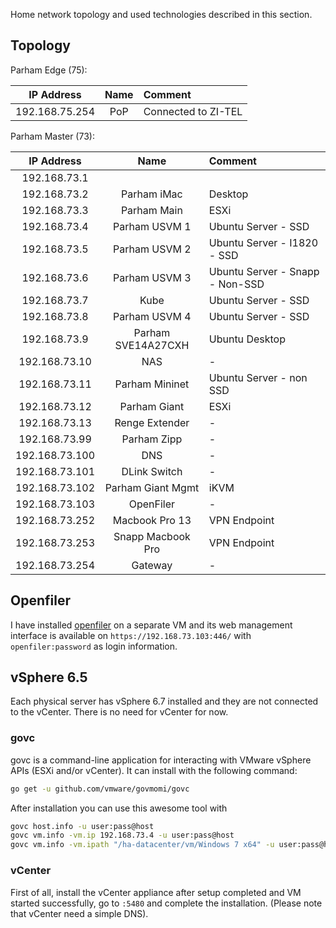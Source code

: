 Home network topology and used technologies described in this section.

## Topology

Parham Edge (75):

| IP Address       | Name                | Comment             |
|:----------------:|:-------------------:|:--------------------|
| 192.168.75.254   | PoP                 | Connected to ZI-TEL |

Parham Master (73):

| IP Address       | Name                | Comment                         |
|:----------------:|:-------------------:|:--------------------------------|
| 192.168.73.1     | | |
| 192.168.73.2     | Parham iMac         | Desktop                         |
| 192.168.73.3     | Parham Main         | ESXi                            |
| 192.168.73.4     | Parham USVM 1       | Ubuntu Server - SSD             |
| 192.168.73.5     | Parham USVM 2       | Ubuntu Server - I1820 - SSD     |
| 192.168.73.6     | Parham USVM 3       | Ubuntu Server - Snapp - Non-SSD |
| 192.168.73.7     | Kube                | Ubuntu Server - SSD             |
| 192.168.73.8     | Parham USVM 4       | Ubuntu Server - SSD             |
| 192.168.73.9     | Parham SVE14A27CXH  | Ubuntu Desktop                  |
| 192.168.73.10    | NAS                 | -                               |
| 192.168.73.11    | Parham Mininet      | Ubuntu Server - non SSD         |
| 192.168.73.12    | Parham Giant        | ESXi                            |
| 192.168.73.13    | Renge Extender      | -                               |
| 192.168.73.99    | Parham Zipp         | -                               |
| 192.168.73.100   | DNS                 | -                               |
| 192.168.73.101   | DLink Switch        | -                               |
| 192.168.73.102   | Parham Giant Mgmt   | iKVM                            |
| 192.168.73.103   | OpenFiler           | -                               |
| 192.168.73.252   | Macbook Pro 13      | VPN Endpoint                    |
| 192.168.73.253   | Snapp Macbook Pro   | VPN Endpoint                    |
| 192.168.73.254   | Gateway             | -                               |


## Openfiler
I have installed [openfiler](https://www.openfiler.com/) on a separate VM and its web management
interface is available on `https://192.168.73.103:446/` with `openfiler:password` as login information.

## vSphere 6.5
Each physical server has vSphere 6.7 installed and they are not connected to the vCenter.
There is no need for vCenter for now.

### govc

govc is a command-line application for interacting with VMware vSphere APIs (ESXi and/or vCenter).
It can install with the following command:

```sh
go get -u github.com/vmware/govmomi/govc
```

After installation you can use this awesome tool with

```sh
govc host.info -u user:pass@host
govc vm.info -vm.ip 192.168.73.4 -u user:pass@host
govc vm.info -vm.ipath "/ha-datacenter/vm/Windows 7 x64" -u user:pass@host
```

### vCenter

First of all, install the vCenter appliance after setup completed and VM started successfully,
go to `:5480` and complete the installation. (Please note that vCenter need a simple DNS).
